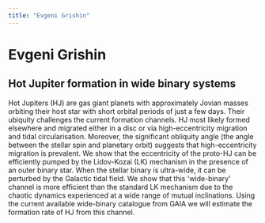 ```yaml
---
title: "Evgeni Grishin"
---
```


# Evgeni Grishin
## Hot Jupiter formation in wide binary systems

Hot Jupiters (HJ) are gas giant planets with approximately Jovian masses orbiting their host star with short orbital periods of just a few days. Their ubiquity challenges the current formation channels. HJ most likely formed elsewhere and migrated either in a disc or via high-eccentricity migration and tidal circularisation. Moreover, the significant obliquity angle (the angle between the stellar spin and planetary orbit) suggests that high-eccentricity migration is prevalent. We show that the eccentricity of the proto-HJ can be efficiently pumped by the Lidov-Kozai (LK) mechanism in the presence of an outer binary star. When the stellar binary is ultra-wide, it can be perturbed by the Galactic tidal field. We show that this 'wide-binary' channel is more efficient than the standard LK mechanism due to the chaotic dynamics experienced at a wide range of mutual inclinations. Using the current available wide-binary catalogue from GAIA we will estimate the formation rate of HJ from this channel.
